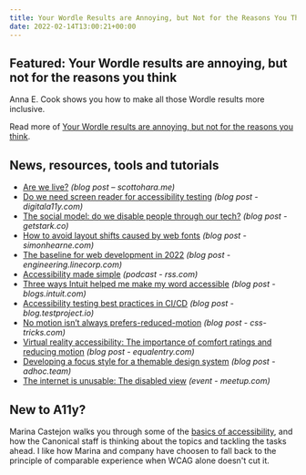 ```yaml
---
title: Your Wordle Results are Annoying, but Not for the Reasons You Think
date: 2022-02-14T13:00:21+00:00
---
```


## Featured: Your Wordle results are annoying, but not for the reasons you think

Anna E. Cook shows you how to make all those Wordle results more inclusive.

Read more of [Your Wordle results are annoying, but not for the reasons you think](https://slate.com/culture/2022/02/wordle-word-game-results-accessibility-twitter.html).

## News, resources, tools and tutorials

- [Are we live?](https://www.scottohara.me/blog/2022/02/05/are-we-live.html) *(blog post – scottohara.me)*
- [Do we need screen reader for accessibility testing](https://www.digitala11y.com/do-we-need-screen-reader-for-accessibility-testing/) _(blog post - digitala11y.com)_
- [The social model: do we disable people through our tech?](https://www.getstark.co/blog/the-social-model-do-we-disable-people-through-our-tech) *(blog post - getstark.co)*
- [How to avoid layout shifts caused by web fonts](https://simonhearne.com/2021/layout-shifts-webfonts/) *(blog post - simonhearne.com)*
- [The baseline for web development in 2022](https://engineering.linecorp.com/en/blog/the-baseline-for-web-development-in-2022/) *(blog post - engineering.linecorp.com)*
- [Accessibility made simple](https://rss.com/podcasts/dint-podcast-1/379806/) *(podcast - rss.com)*
- [Three ways Intuit helped me make my word accessible](https://blogs.intuit.com/blog/2022/02/07/3-ways-intuit-helped-me-make-my-word-accessible/) *(blog post - blogs.intuit.com)*
- [Accessibility testing best practices in CI/CD](https://blog.testproject.io/2022/02/07/accessibility-testing-best-practices-in-ci-cd/) *(blog post - blog.testproject.io)*
- [No motion isn’t always prefers-reduced-motion](https://css-tricks.com/nuking-motion-with-prefers-reduced-motion/) *(blog post - css-tricks.com)*
- [Virtual reality accessibility: The importance of comfort ratings and reducing motion](https://equalentry.com/virtual-reality-accessibility-comfort-ratings-and-reduced-motion/) *(blog post - equalentry.com)*
- [Developing a focus style for a themable design system](https://adhoc.team/2022/02/08/creating-focus-style-for-themable-design-system/) *(blog post - adhoc.team)*
- [The internet is unusable: The disabled view](https://www.meetup.com/wordpress-accessibility-meetup-group/events/282798136/) *(event - meetup.com)*

## New to A11y?

Marina Castejon walks you through some of the [basics of accessibility](https://ubuntu.com/blog/accessible-by-design-how-we-are-designing-for-accessibility-at-canonical), and how the Canonical staff is thinking about the topics and tackling the tasks ahead. I like how Marina and company have choosen to fall back to the principle of comparable experience when WCAG alone doesn't cut it.
